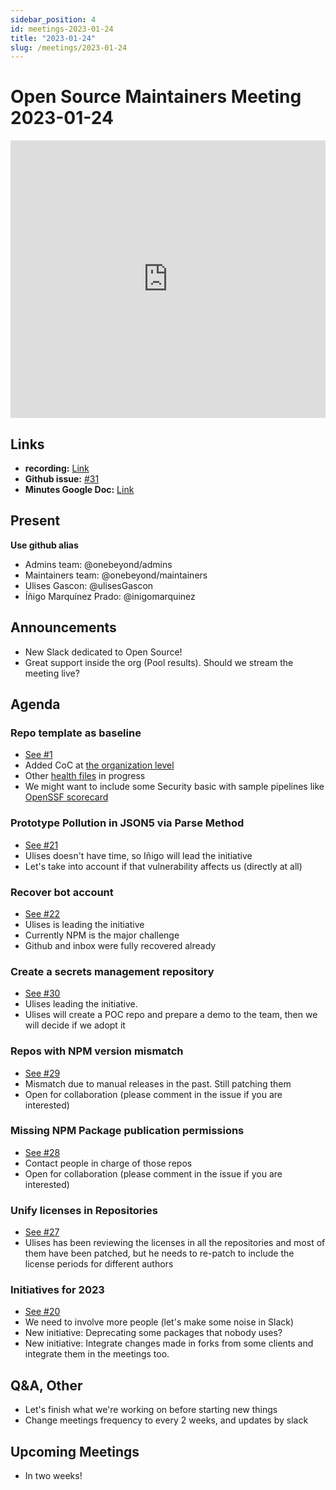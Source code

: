 ```yaml
---
sidebar_position: 4
id: meetings-2023-01-24  
title: "2023-01-24"
slug: /meetings/2023-01-24
---
```



# Open Source Maintainers Meeting 2023-01-24  


<iframe width="100%" height="444" src="https://www.youtube.com/embed/BwLAd_C6TzI" title="YouTube video player" frameborder="0" allow="accelerometer; autoplay; clipboard-write; encrypted-media; gyroscope; picture-in-picture; web-share" allowfullscreen></iframe>

## Links
* **recording:** [Link](https://www.youtube.com/watch?v=BwLAd_C6TzI)
* **Github issue:** [#31](https://github.com/onebeyond/admin/issues/31)
* **Minutes Google Doc:** [Link](https://docs.google.com/document/d/15SXIrovYyQjHcaQ-U0UjyxRqF_yc6RtNY03RATsFEpA/edit?usp=sharing) 


## Present
__Use github alias__
* Admins team: @onebeyond/admins
* Maintainers team: @onebeyond/maintainers
* Ulises Gascon: @ulisesGascon
* Íñigo Marquínez Prado: @inigomarquinez

## Announcements

- New Slack dedicated to Open Source!
- Great support inside the org (Pool results). Should we stream the meeting live?

## Agenda


### Repo template as baseline
- [See #1](https://github.com/onebeyond/admin/issues/1)
- Added CoC at [the organization level](https://github.com/onebeyond/.github/blob/main/docs/CODE_OF_CONDUCT.md)
- Other [health files](https://docs.github.com/en/communities/setting-up-your-project-for-healthy-contributions/creating-a-default-community-health-file#supported-file-types) in progress 
- We might want to include some Security basic with sample pipelines like [OpenSSF scorecard](https://securityscorecards.dev/)

### Prototype Pollution in JSON5 via Parse Method 
- [See #21](https://github.com/onebeyond/admin/issues/21)
- Ulises doesn't have time, so Iñigo will lead the initiative
- Let's take into account if that vulnerability affects us (directly at all)


### Recover bot account 
- [See #22](https://github.com/onebeyond/admin/issues/22)
- Ulises is leading the initiative
- Currently NPM is the major challenge
- Github and inbox were fully recovered already

### Create a secrets management repository 
- [See #30](https://github.com/onebeyond/admin/issues/30)
- Ulises leading the initiative. 
- Ulises will create a POC repo and prepare a demo to the team, then we will decide if we adopt it

### Repos with NPM version mismatch 
- [See #29](https://github.com/onebeyond/admin/issues/29)
- Mismatch due to manual releases in the past. Still patching them
- Open for collaboration (please comment in the issue if you are interested)

### Missing NPM Package publication permissions 
- [See #28](https://github.com/onebeyond/admin/issues/28)
- Contact people in charge of those repos
- Open for collaboration (please comment in the issue if you are interested)

### Unify licenses in Repositories 
- [See #27](https://github.com/onebeyond/admin/issues/27)
- Ulises has been reviewing the licenses in all the repositories and most of them have been patched, but he needs to re-patch to include the license periods for different authors

### Initiatives for 2023 
- [See #20](https://github.com/onebeyond/admin/issues/20)
- We need to involve more people (let's make some noise in Slack)
- New initiative: Deprecating some packages that nobody uses?
- New initiative: Integrate changes made in forks from some clients and integrate them in the meetings too.

## Q&A, Other
- Let's finish what we're working on before starting new things
- Change meetings frequency to every 2 weeks, and updates by slack

## Upcoming Meetings

- In two weeks!
